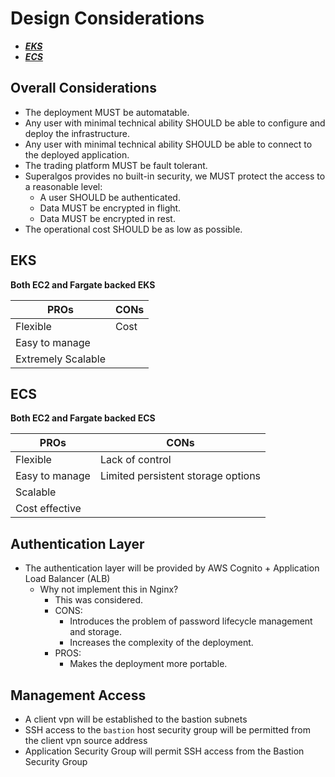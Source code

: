 # Design Considerations

* [***EKS***](#eks)
* [***ECS***](#ecs)


## Overall Considerations

* The deployment MUST be automatable.
* Any user with minimal technical ability SHOULD be able to configure and deploy the infrastructure.
* Any user with minimal technical ability SHOULD be able to connect to the deployed application.
* The trading platform MUST be fault tolerant.
* Superalgos provides no built-in security, we MUST protect the access to a reasonable level:
    * A user SHOULD be authenticated.
    * Data MUST be encrypted in flight.
    * Data MUST be encrypted in rest.
* The operational cost SHOULD be as low as possible.


## EKS

**Both EC2 and Fargate backed EKS**

| PROs                | CONs  |
|---------------------|-------| 
| Flexible            | Cost  |
| Easy to manage      |       |
| Extremely Scalable  |       |


## ECS

**Both EC2 and Fargate backed ECS**

| PROs | CONs |
|---------------------|------------------------------------| 
| Flexible            | Lack of control                    |
| Easy to manage      | Limited persistent storage options |
| Scalable            | |
| Cost effective      | |


## Authentication Layer

* The authentication layer will be provided by AWS Cognito + Application Load Balancer (ALB)
  * Why not implement this in Nginx?
    * This was considered.
    * CONS:
      * Introduces the problem of password lifecycle management and storage.
      * Increases the complexity of the deployment.
    * PROS:
      * Makes the deployment more portable.


## Management Access

* A client vpn will be established to the bastion subnets
* SSH access to the `bastion` host security group will be permitted from the client vpn source address
* Application Security Group will permit SSH access from the Bastion Security Group

